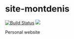 # site-montdenis

[![Build Status](https://travis-ci.org/ViBiOh/site-montdenis.svg?branch=master)](https://travis-ci.org/ViBiOh/site-montdenis) [![](https://badge.imagelayers.io/vibioh/site-montdenis:latest.svg)](https://imagelayers.io/?images=vibioh/site-montdenis:latest 'Get your own badge on imagelayers.io')

Personal website
